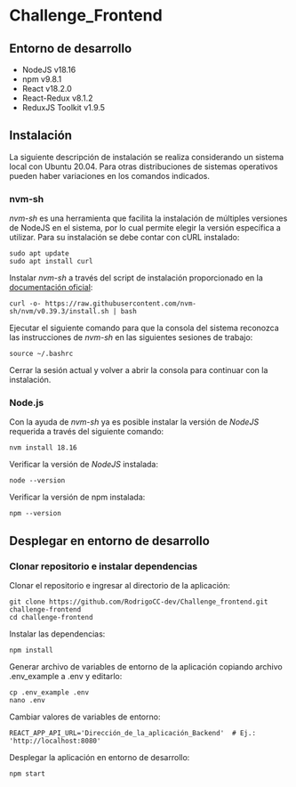 # Challenge_Frontend

## Entorno de desarrollo
* NodeJS v18.16
* npm v9.8.1
* React v18.2.0
* React-Redux v8.1.2
* ReduxJS Toolkit v1.9.5

## Instalación
La siguiente descripción de instalación se realiza considerando un sistema local con Ubuntu 20.04. Para otras distribuciones de sistemas operativos pueden haber variaciones en los comandos indicados.
### nvm-sh
*nvm-sh* es una herramienta que facilita la instalación de múltiples versiones de NodeJS en el sistema, por lo cual permite elegir la versión específica a utilizar. Para su instalación se debe contar con cURL instalado:
```
sudo apt update
sudo apt install curl
```
Instalar *nvm-sh* a través del script de instalación proporcionado en la [documentación oficial](https://github.com/nvm-sh/nvm):
```
curl -o- https://raw.githubusercontent.com/nvm-sh/nvm/v0.39.3/install.sh | bash
```
Ejecutar el siguiente comando para que la consola del sistema reconozca las instrucciones de *nvm-sh* en las siguientes sesiones de trabajo:
```
source ~/.bashrc
```
Cerrar la sesión actual y volver a abrir la consola para continuar con la instalación.

### Node.js
Con la ayuda de *nvm-sh* ya es posible instalar la versión de *NodeJS* requerida a través del siguiente comando:
```
nvm install 18.16
```
Verificar la versión de *NodeJS* instalada:
```
node --version
```
Verificar la versión de npm instalada:
```
npm --version
```

## Desplegar en entorno de desarrollo
### Clonar repositorio e instalar dependencias
Clonar el repositorio e ingresar al directorio de la aplicación:
```
git clone https://github.com/RodrigoCC-dev/Challenge_frontend.git challenge-frontend
cd challenge-frontend
```
Instalar las dependencias:
```
npm install
```
Generar archivo de variables de entorno de la aplicación copiando archivo .env_example a .env y editarlo:
```
cp .env_example .env
nano .env
```
Cambiar valores de variables de entorno:
```
REACT_APP_API_URL='Dirección_de_la_aplicación_Backend'  # Ej.: 'http://localhost:8080'
```
Desplegar la aplicación en entorno de desarrollo:
```
npm start
```
